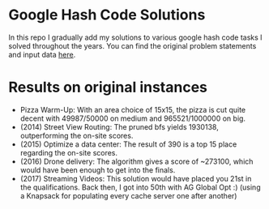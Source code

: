 # Google Hash Code Solutions
In this repo I gradually add my solutions to various google hash code tasks I solved throughout the years. You can find the original problem statements and input data [here](https://codingcompetitions.withgoogle.com/hashcode/archive).

# Results on original instances
* Pizza Warm-Up: With an area choice of 15x15, the pizza is cut quite decent with 49987/50000 on medium and 965521/1000000 on big.
* (2014) Street View Routing: The pruned bfs yields 1930138, outperforming the on-site scores.
* (2015) Optimize a data center: The result of 390 is a top 15 place regarding the on-site scores.
* (2016) Drone delivery: The algorithm gives a score of ~273100, which would have been enough to get into the finals.
* (2017) Streaming Videos: This solution would have placed you 21st in the qualifications. Back then, I got into 50th with AG Global Opt :) (using a Knapsack for populating every cache server one after another)
